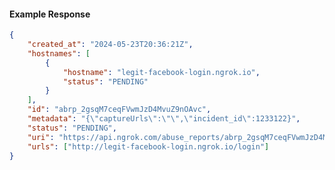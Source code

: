 <!-- Code generated for API Clients. DO NOT EDIT. -->

#### Example Response

```json
{
	"created_at": "2024-05-23T20:36:21Z",
	"hostnames": [
		{
			"hostname": "legit-facebook-login.ngrok.io",
			"status": "PENDING"
		}
	],
	"id": "abrp_2gsqM7ceqFVwmJzD4MvuZ9nOAvc",
	"metadata": "{\"captureUrls\":\"\",\"incident_id\":1233122}",
	"status": "PENDING",
	"uri": "https://api.ngrok.com/abuse_reports/abrp_2gsqM7ceqFVwmJzD4MvuZ9nOAvc",
	"urls": ["http://legit-facebook-login.ngrok.io/login"]
}
```
